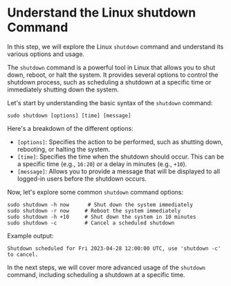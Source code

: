 # Understand the Linux shutdown Command

In this step, we will explore the Linux `shutdown` command and understand its various options and usage.

The `shutdown` command is a powerful tool in Linux that allows you to shut down, reboot, or halt the system. It provides several options to control the shutdown process, such as scheduling a shutdown at a specific time or immediately shutting down the system.

Let's start by understanding the basic syntax of the `shutdown` command:

```
sudo shutdown [options] [time] [message]
```

Here's a breakdown of the different options:

- `[options]`: Specifies the action to be performed, such as shutting down, rebooting, or halting the system.
- `[time]`: Specifies the time when the shutdown should occur. This can be a specific time (e.g., `16:20`) or a delay in minutes (e.g., `+10`).
- `[message]`: Allows you to provide a message that will be displayed to all logged-in users before the shutdown occurs.

Now, let's explore some common `shutdown` command options:

```
sudo shutdown -h now      # Shut down the system immediately
sudo shutdown -r now     # Reboot the system immediately
sudo shutdown -h +10     # Shut down the system in 10 minutes
sudo shutdown -c         # Cancel a scheduled shutdown
```

Example output:

```
Shutdown scheduled for Fri 2023-04-28 12:00:00 UTC, use 'shutdown -c' to cancel.
```

In the next steps, we will cover more advanced usage of the `shutdown` command, including scheduling a shutdown at a specific time.
